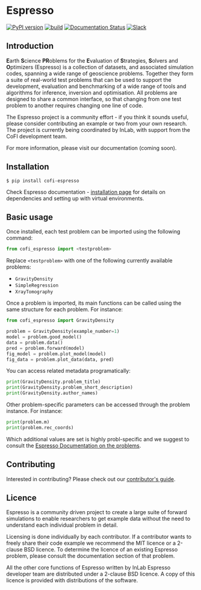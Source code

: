 # Espresso

[![PyPI version](https://img.shields.io/pypi/v/cofi-espresso?logo=pypi&style=flat-square&color=bde0fe)](https://pypi.org/project/cofi-espresso/)
[![build](https://img.shields.io/github/actions/workflow/status/inlab-geo/espresso/build_wheels.yml?branch=main&logo=githubactions&style=flat-square&color=ccd5ae)](https://github.com/inlab-geo/espresso/actions/workflows/build_wheels.yml)
[![Documentation Status](https://img.shields.io/readthedocs/cofi-espresso?logo=readthedocs&style=flat-square&color=faedcd)](https://cofi-espresso.readthedocs.io/en/latest/?badge=latest)
[![Slack](https://img.shields.io/badge/Slack-inlab-4A154B?logo=slack&style=flat-square&color=cdb4db)](https://join.slack.com/t/inlab-community/shared_invite/zt-1ejny069z-v5ZyvP2tDjBR42OAu~TkHg)

## Introduction

**E**arth **S**cience **PR**oblems for the **E**valuation of **S**trategies, 
**S**olvers and **O**ptimizers (Espresso) is a collection of datasets, and 
associated simulation codes, spanning a wide range of geoscience problems. 
Together they form a suite of real-world test problems that can be used to 
support the development, evaluation and benchmarking of a wide range of tools
and algorithms for inference, inversion and optimisation. All problems are 
designed to share a common interface, so that changing from one test problem
to another requires changing one line of code. 

The Espresso project is a community effort - if you think it sounds useful,
please consider contributing an example or two from your own research. The project
is currently being coordinated by InLab, with support from the CoFI development
team.

For more information, please visit our documentation (coming soon).


## Installation

```console
$ pip install cofi-espresso
```

Check Espresso documentation - 
[installation page](https://cofi-espresso.readthedocs.io/en/latest/installation.html) 
for details on dependencies and setting up with virtual environments.

## Basic usage

Once installed, each test problem can be imported using the following command:

```python
from cofi_espresso import <testproblem>
```

Replace ``<testproblem>`` with one of the following currently available problems:

- `GravityDensity`
- `SimpleRegression`
- `XrayTomography`

Once a problem is imported, its main functions can be called using the same 
structure for each problem. For instance:

```python
from cofi_espresso import GravityDensity

problem = GravityDensity(example_number=1)
model = problem.good_model()
data = problem.data()
pred = problem.forward(model)
fig_model = problem.plot_model(model)
fig_data = problem.plot_data(data, pred)
```

You can access related metadata programatically:

```python
print(GravityDensity.problem_title)
print(GravityDensity.problem_short_description)
print(GravityDensity.author_names)
```

Other problem-specific parameters can be accessed through the problem instance. For instance:

```python
print(problem.m)
print(problem.rec_coords)
```

Which additional values are set is highly probl-specific and we suggest to 
consult the 
[Espresso Documentation on the problems](https://cofi-espresso.readthedocs.io/en/latest/user_guide/contrib/index.html).


## Contributing

Interested in contributing? Please check out our [contributor's guide](https://cofi-espresso.readthedocs.io/en/latest/contributor_guide/ways.html).


## Licence

Espresso is a community driven project to create a large suite of forward
simulations to enable researchers to get example data without the need to 
understand each individual problem in detail.

Licensing is done individually by each contributor. If a contributor wants to freely share their code example we recommend the MIT licence or a 
2-clause BSD licence. To determine the licence of an existing Espresso
problem, please consult the documentation section of that problem.

All the other core functions of Espresso written by InLab Espresso developer
team are distributed under a 2-clause BSD licence. A copy of this licence is
provided with distributions of the software.
